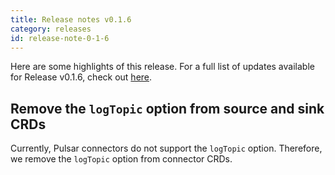 ```yaml
---
title: Release notes v0.1.6
category: releases
id: release-note-0-1-6
---
```


Here are some highlights of this release. For a full list of updates available for Release v0.1.6, check out [here](https://github.com/streamnative/function-mesh/releases/tag/v0.1.6).

## Remove the `logTopic` option from source and sink CRDs

Currently, Pulsar connectors do not support the `logTopic` option. Therefore, we remove the `logTopic` option from connector CRDs.
